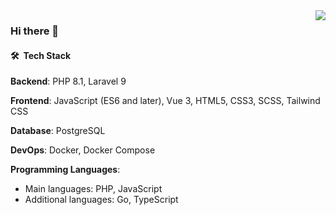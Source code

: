 <img align="right" src="https://github-readme-stats-nc8ojbl08-sk1t0n.vercel.app/api/top-langs?username=sk1t0n&show_icons=true&hide_border=false&title_color=ff652f&icon_color=FFE400&bg_color=09131B&text_color=ffffff&border_color=ffffff&exclude_repo=vkr,karman,labs_dev_app_db&hide=ruby,html,css,scss,less,stylus,blade,twig&langs_count=8">

### Hi there 👋

#### 🛠 &nbsp;Tech Stack

**Backend**: PHP 8.1, Laravel 9

**Frontend**: JavaScript (ES6 and later), Vue 3, HTML5, CSS3, SCSS, Tailwind CSS

**Database**: PostgreSQL

**DevOps**: Docker, Docker Compose

**Programming Languages**:

- Main languages: PHP, JavaScript
- Additional languages: Go, TypeScript

<!--
### ⚙️ &nbsp;GitHub Analytics
![sk1t0n GitHub stats](https://github-readme-stats-nc8ojbl08-sk1t0n.vercel.app/api?username=sk1t0n&show_icons=true&hide_border=false&title_color=ff652f&icon_color=FFE400&bg_color=09131B&text_color=ffffff&border_color=ffffff)
-->

<!--![visitors](https://visitor-badge.laobi.icu/badge?page_id=sk1t0n)-->
